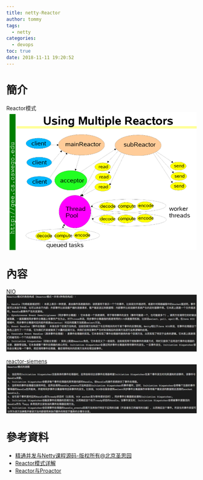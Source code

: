 ```yaml
---
title: netty-Reactor
author: tommy
tags:
  - netty
categories:
  - devops
toc: true
date: 2018-11-11 19:20:52
---
```


# 簡介

Reactor模式
![Reactor模式](images/20181112220801.png)
<!--more-->
# 內容

[NIO](https://github.com/yudady/netty_lecture/blob/master/nio.pdf)
![](images/20181112213106.png)

[reactor-siemens](https://github.com/yudady/netty_lecture/blob/master/reactor-siemens.pdf)
![reactor-siemens](images/20181112213253.png)

# 參考資料
- [精通并发与Netty课程源码-版权所有@北京圣思园](https://github.com/yudady/netty_lecture)
- [Reactor模式详解](https://www.jianshu.com/p/1ccbc6a348db)
- [Reactor与Proactor](https://www.jianshu.com/p/5fe6c59e5c00)





